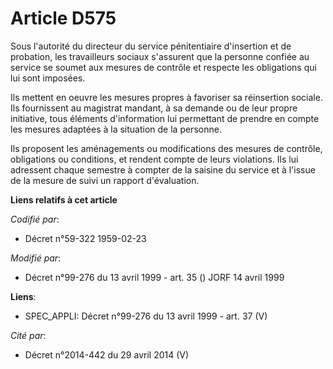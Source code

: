 # Article D575

Sous l'autorité du directeur du service pénitentiaire d'insertion et de probation, les travailleurs sociaux s'assurent que la
personne confiée au service se soumet aux mesures de contrôle et respecte les obligations qui lui sont imposées.

Ils mettent en oeuvre les mesures propres à favoriser sa réinsertion sociale. Ils fournissent au magistrat mandant, à sa
demande ou de leur propre initiative, tous éléments d'information lui permettant de prendre en compte les mesures adaptées à
la situation de la personne.

Ils proposent les aménagements ou modifications des mesures de contrôle, obligations ou conditions, et rendent compte de
leurs violations. Ils lui adressent chaque semestre à compter de la saisine du service et à l'issue de la mesure de suivi un
rapport d'évaluation.

**Liens relatifs à cet article**

_Codifié par_:

  - Décret n°59-322 1959-02-23

_Modifié par_:

  - Décret n°99-276 du 13 avril 1999 - art. 35 () JORF 14 avril 1999

**Liens**:

  - SPEC_APPLI: Décret n°99-276 du 13 avril 1999 - art. 37 (V)

_Cité par_:

  - Décret n°2014-442 du 29 avril 2014 (V)
